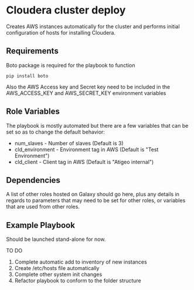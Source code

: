 Cloudera cluster deploy
=========

Creates AWS instances automatically for the cluster and performs initial  configuration of hosts for installing
Cloudera.

Requirements
------------

Boto package is required for the playbook to function

    pip install boto

Also the AWS Access key and Secret key need to be included in the AWS_ACCESS_KEY and AWS_SECRET_KEY environment
variables

Role Variables
--------------

The playbook is mostly automated but there are a few variables that can be set so as to change the default behavior:

* num_slaves - Number of slaves (Default is 3)
* cld_environment - Environment tag in AWS (Default is "Test Environment")
* cld_client - Client tag in AWS (Default is "Atigeo internal")

Dependencies
------------

A list of other roles hosted on Galaxy should go here, plus any details in regards to parameters that may need to be set for other roles, or variables that are used from other roles.

Example Playbook
----------------

Should be launched stand-alone for now.

TO DO

1. Complete automatic add to inventory of new instances
2. Create /etc/hosts file automatically
3. Complete other system init changes
4. Refactor playbook to conform to the folder structure

